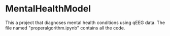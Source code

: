 # MentalHealthModel
This a project that diagnoses mental health conditions using qEEG data. The file named "properalgorithm.ipynb" contains all the code.
